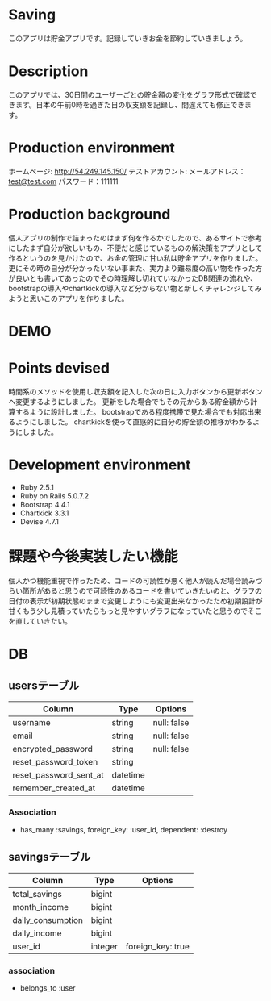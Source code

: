 # Saving
このアプリは貯金アプリです。記録していきお金を節約していきましょう。

# Description
このアプリでは、30日間のユーザーごとの貯金額の変化をグラフ形式で確認できます。日本の午前0時を過ぎた日の収支額を記録し、間違えても修正できます。

# Production environment
ホームページ: http://54.249.145.150/
テストアカウント: メールアドレス：test@test.com
              パスワード：111111

# Production background
個人アプリの制作で詰まったのはまず何を作るかでしたので、あるサイトで参考にしたまず自分が欲しいもの、不便だと感じているものの解決策をアプリとして作るというのを見かけたので、お金の管理に甘い私は貯金アプリを作りました。更にその時の自分が分かったいない事また、実力より難易度の高い物を作った方が良いとも書いてあったのでその時理解し切れていなかったDB関連の流れや、bootstrapの導入やchartkickの導入など分からない物と新しくチャレンジしてみようと思いこのアプリを作りました。

# DEMO


# Points devised
時間系のメソッドを使用し収支額を記入した次の日に入力ボタンから更新ボタンへ変更するようにしました。
更新をした場合でもその元からある貯金額から計算するように設計しました。
bootstrapである程度携帯で見た場合でも対応出来るようにしました。
chartkickを使って直感的に自分の貯金額の推移がわかるようにしました。

# Development environment
- Ruby 2.5.1
- Ruby on Rails 5.0.7.2
- Bootstrap 4.4.1
- Chartkick 3.3.1
- Devise 4.7.1

# 課題や今後実装したい機能
個人かつ機能重視で作ったため、コードの可読性が悪く他人が読んだ場合読みづらい箇所があると思うので可読性のあるコードを書いていきたいのと、グラフの日付の表示が初期状態のままで変更しようにも変更出来なかったため初期設計が甘くもう少し見積っていたらもっと見やすいグラフになっていたと思うのでそこを直していきたい。

# DB

## usersテーブル
|Column|Type|Options|
|------|----|-------|
|username|string|null: false|
|email|string|null: false|default: ""|
|encrypted_password|string|null: false|default: ""|
|reset_password_token|string|
|reset_password_sent_at|datetime|
|remember_created_at|datetime|

### Association
- has_many :savings, foreign_key: :user_id, dependent: :destroy

## savingsテーブル
|Column|Type|Options|
|------|----|-------|
|total_savings|bigint|
|month_income|bigint|
|daily_consumption|bigint|
|daily_income|bigint|
|user_id|integer|foreign_key: true|

### association
- belongs_to :user